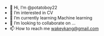 - 👋 Hi, I’m @potatoboy22
- 👀 I’m interested in CV
- 🌱 I’m currently learning Machine learning
- 💞️ I’m looking to collaborate on ...
- 📫 How to reach me wakeykang@gmail.com

<!---
potatoboy22/potatoboy22 is a ✨ special ✨ repository because its `README.md` (this file) appears on your GitHub profile.
You can click the Preview link to take a look at your changes.
--->
